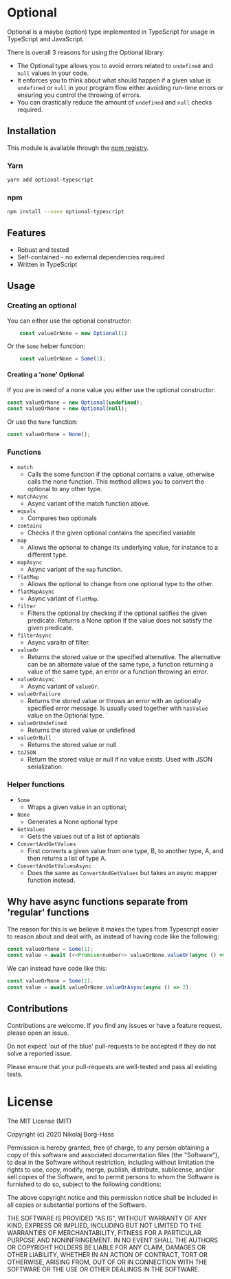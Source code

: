# Optional
 
Optional is a maybe (option) type implemented in TypeScript for usage in TypeScript and JavaScript.

There is overall 3 reasons for using the Optional library:

- The Optional type allows you to avoid errors related to `undefined` and `null` values in your code.
- It enforces you to think about what should happen if a given value is `undefined` or `null` in your program flow either avoiding run-time errors or ensuring you control the throwing of errors. 
- You can drastically reduce the amount of `undefined` and `null` checks required.

## Installation

This module is available through the [npm registry](https://www.npmjs.com/package/optional-typescript).

### Yarn

```bash
yarn add optional-typescript
```

### npm

```bash
npm install --save optional-typescript
```

## Features

- Robust and tested
- Self-contained - no external dependencies required
- Written in TypeScript

## Usage

### Creating an optional

You can either use the optional constructor:

```Javascript
    const valueOrNone = new Optional(1)
```

Or the `Some` helper function:

```javascript
    const valueOrNone = Some(1);
```

#### Creating a 'none' Optional

If you are in need of a none value you either use the optional constructor:

```javascript
const valueOrNone = new Optional(undefined);
const valueOrNone = new Optional(null);
```

Or use the `None` function:

```javascript
const valueOrNone = None();
```

### Functions

- `match`
  - Calls the some function if the optional contains a value, otherwise calls the none function. This method allows you to convert the optional to any other type.
- `matchAsync`
  - Async variant of the match function above.
- `equals`
  - Compares two optionals
- `contains`
  - Checks if the given optional contains the specified variable
- `map`
  - Allows the optional to change its underlying value, for instance to a different type.
- `mapAsync`
  - Async variant of the `map` function.
- `flatMap`
  - Allows the optional to change from one optional type to the other. 
- `flatMapAsync`
  - Async variant of `flatMap`.
- `filter`
  - Filters the optional by checking if the optional satifies the given predicate. Returns a None option if the value does not satisfy the given predicate.
- `filterAsync`
  - Async varaitn of filter.
- `valueOr`
  - Returns the stored value or the specified alternative. The alternative can be an alternate value of the same type, a function returning a value of the same type, an error or a function throwing an error.
- `valueOrAsync`
  - Async variant of `valueOr`.
- `valueOrFailure`
  - Returns the stored value or throws an error with an optionally specified error message. Is usually used together with `hasValue` value on the Optional type. `
- `valueOrUndefined`
  - Returns the stored value or undefined
- `valueOrNull`
  - Returns the stored value or null
- `toJSON`
  - Return the stored value or null if no value exists. Used with JSON serialization.

### Helper functions

- `Some`
  - Wraps a given value in an optional;
- `None`
  - Generates a None optional type
- `GetValues`
  - Gets the values out of a list of optionals
- `ConvertAndGetValues`
  - First converts a given value from one type, B, to another type, A, and then returns a list of type A.
- `ConvertAndGetValuesAsync`
  - Does the same as `ConvertAndGetValues` but takes an async mapper function instead. 

## Why have async functions separate from 'regular' functions

The reason for this is we believe it makes the types from Typescript easier to reason about and deal with, as instead of having code like the following:

```javascript
const valueOrNone = Some(1);
const value = await (<<Promise<number>> valueOrNone.valueOr(async () => 2));
```

We can instead have code like this:

```javascript
const valueOrNone = Some(1);
const value = await valueOrNone.valueOrAsync(async () => 2);
```

## Contributions

Contributions are welcome.
If you find any issues or have a feature request, please open an issue.

Do not expect 'out of the blue' pull-requests to be accepted if they do not solve a reported issue.

Please ensure that your pull-requests are well-tested and pass all existing tests.

# License 
The MIT License (MIT)

Copyright (c) 2020 Nikolaj Borg-Hass

Permission is hereby granted, free of charge, to any person obtaining a copy of this software and associated documentation files (the "Software"), to deal in the Software without restriction, including without limitation the rights to use, copy, modify, merge, publish, distribute, sublicense, and/or sell copies of the Software, and to permit persons to whom the Software is furnished to do so, subject to the following conditions:

The above copyright notice and this permission notice shall be included in all copies or substantial portions of the Software.

THE SOFTWARE IS PROVIDED "AS IS", WITHOUT WARRANTY OF ANY KIND, EXPRESS OR IMPLIED, INCLUDING BUT NOT LIMITED TO THE WARRANTIES OF MERCHANTABILITY, FITNESS FOR A PARTICULAR PURPOSE AND NONINFRINGEMENT. IN NO EVENT SHALL THE AUTHORS OR COPYRIGHT HOLDERS BE LIABLE FOR ANY CLAIM, DAMAGES OR OTHER LIABILITY, WHETHER IN AN ACTION OF CONTRACT, TORT OR OTHERWISE, ARISING FROM, OUT OF OR IN CONNECTION WITH THE SOFTWARE OR THE USE OR OTHER DEALINGS IN THE SOFTWARE.

